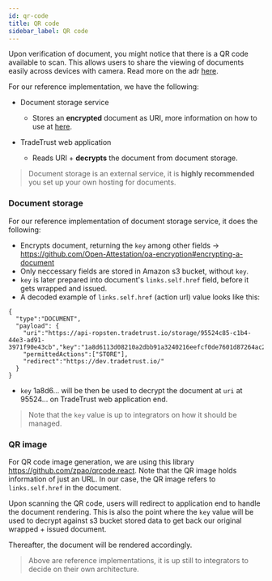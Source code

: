 ```yaml
---
id: qr-code
title: QR code
sidebar_label: QR code
---
```


Upon verification of document, you might notice that there is a QR code available to scan. This allows users to share the viewing of documents easily across devices with camera. Read more on the adr [here](https://github.com/Open-Attestation/adr/blob/master/universal_actions.md).

For our reference implementation, we have the following:

- Document storage service

  - Stores an **encrypted** document as URI, more information on how to use at [here](/docs/document-creator/config-file/file-structure#document-storage-field).

- TradeTrust web application
  - Reads URI + **decrypts** the document from document storage.

> Document storage is an external service, it is **highly recommended** you set up your own hosting for documents.

### Document storage

For our reference implementation of document storage service, it does the following:

- Encrypts document, returning the `key` among other fields -> https://github.com/Open-Attestation/oa-encryption#encrypting-a-document
- Only neccessary fields are stored in Amazon s3 bucket, without `key`.
- `key` is later prepared into document's `links.self.href` field, before it gets wrapped and issued.
- A decoded example of `links.self.href` (action url) value looks like this:

```
{
  "type":"DOCUMENT",
  "payload": {
    "uri":"https://api-ropsten.tradetrust.io/storage/95524c85-c1b4-44e3-ad91-3971f90e43cb","key":"1a8d6113d08210a2dbb91a3240216eefcf0de7601d87264ac2dd831c19853547",
    "permittedActions":["STORE"],
    "redirect":"https://dev.tradetrust.io/"
  }
}
```

- `key` 1a8d6... will be then be used to decrypt the document at `uri` at 95524... on TradeTrust web application end.

> Note that the `key` value is up to integrators on how it should be managed.

### QR image

For QR code image generation, we are using this library https://github.com/zpao/qrcode.react. Note that the QR image holds information of just an URL. In our case, the QR image refers to `links.self.href` in the document.

Upon scanning the QR code, users will redirect to application end to handle the document rendering. This is also the point where the `key` value will be used to decrypt against s3 bucket stored data to get back our original wrapped + issued document.

Thereafter, the document will be rendered accordingly.

> Above are reference implementations, it is up still to integrators to decide on their own architecture.
